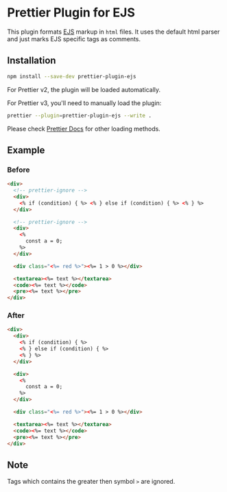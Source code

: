 # Prettier Plugin for EJS

This plugin formats [EJS](https://ejs.co/) markup in `html` files. It uses the default html parser and just marks EJS specific tags as comments.

## Installation

```sh
npm install --save-dev prettier-plugin-ejs
```

For Prettier v2, the plugin will be loaded automatically.

For Prettier v3, you'll need to manually load the plugin:

```sh
prettier --plugin=prettier-plugin-ejs --write .
```

Please check [Prettier Docs](https://prettier.io/docs/en/plugins.html) for other loading methods.

## Example

### Before

```html
<div>
  <!-- prettier-ignore -->
  <div>
    <% if (condition) { %> <% } else if (condition) { %> <% } %>
  </div>

  <!-- prettier-ignore -->
  <div>
    <%
      const a = 0;
    %>
  </div>

  <div class="<%= red %>"><%= 1 > 0 %></div>

  <textarea><%= text %></textarea>
  <code><%= text %></code>
  <pre><%= text %></pre>
</div>
```

### After

```html
<div>
  <div>
    <% if (condition) { %>
    <% } else if (condition) { %>
    <% } %>
  </div>

  <div>
    <%
      const a = 0;
    %>
  </div>

  <div class="<%= red %>"><%= 1 > 0 %></div>

  <textarea><%= text %></textarea>
  <code><%= text %></code>
  <pre><%= text %></pre>
</div>
```

## Note

Tags which contains the greater then symbol `>` are ignored.
